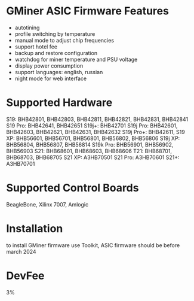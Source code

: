 # GMiner ASIC Firmware Features
+ autotining
+ profile switching by temperature
+ manual mode to adjust chip frequencies
+ support hotel fee
+ backup and restore configuration
+ watchdog for miner temperature and PSU voltage
+ display power consumption
+ support languages: english, russian
+ night mode for web interface

# Supported Hardware
S19: BHB42801, BHB42803, BHB42811, BHB42821, BHB42831, BHB42841
S19 Pro: BHB42641, BHB42651
S19j+: BHB42701
S19j Pro: BHB42601, BHB42603, BHB42621, BHB42631, BHB42632
S19j Pro+: BHB42611, 
S19 XP: BHB56601, BHB56701, BHB56801, BHB56802, BHB56806
S19j XP: BHB56804, BHB56807, BHB56814
S19k Pro: BHB56901, BHB56902, BHB56903
S21: BHB68601, BHB68603, BHB68606
T21: BHB68701, BHB68703, BHB68705
S21 XP: A3HB70501
S21 Pro: A3HB70601
S21+: A3HB70701

# Supported Control Boards
BeagleBone, Xilinx 7007, Amlogic

# Installation
to install GMiner firmware use Toolkit, ASIC firmware should be before march 2024

# DevFee
3%
